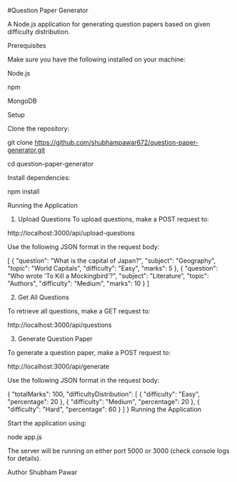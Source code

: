 #Question Paper Generator

A Node.js application for generating question papers based on given difficulty distribution.

Prerequisites

Make sure you have the following installed on your machine:

Node.js

npm

MongoDB

Setup

Clone the repository:

git clone <https://github.com/shubhampawar672/question-paper-generator.git>

cd question-paper-generator


Install dependencies:

npm install


Running the Application

1. Upload Questions
To upload questions, make a POST request to:

http://localhost:3000/api/upload-questions

Use the following JSON format in the request body:

[
  {
    "question": "What is the capital of Japan?",
    "subject": "Geography",
    "topic": "World Capitals",
    "difficulty": "Easy",
    "marks": 5
  },
  {
    "question": "Who wrote 'To Kill a Mockingbird'?",
    "subject": "Literature",
    "topic": "Authors",
    "difficulty": "Medium",
    "marks": 10
  }
]

2. Get All Questions
   
To retrieve all questions, make a GET request to:

http://localhost:3000/api/questions

3. Generate Question Paper


To generate a question paper, make a POST request to:

http://localhost:3000/api/generate

Use the following JSON format in the request body:

{
  "totalMarks": 100,
  "difficultyDistribution": [
    { "difficulty": "Easy", "percentage": 20 },
    { "difficulty": "Medium", "percentage": 20 },
    { "difficulty": "Hard", "percentage": 60 }
  ]
}
Running the Application


Start the application using:

node app.js


The server will be running on either port 5000 or 3000 (check console logs for details).

Author
Shubham Pawar
